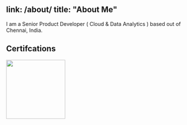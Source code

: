link: /about/
title: "About Me"
---

I am a Senior Product Developer ( Cloud & Data Analytics ) based out of Chennai, India. 


## Certifcations
<a href="[https://www.youracclaim.com/earner/earned/badge/60345158-b760-4c65-aa20-5c0bf0073cb8" target="_blank"><img class="ai-subscribed-social-icon" src="https://images.youracclaim.com/size/340x340/images/e1a2bd6b-196b-4a54-a521-2daf0d2293f9/Exam%2B774-01.png" width="160"></a>
